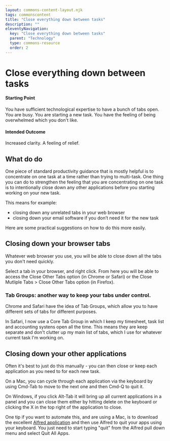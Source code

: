 ```yaml
---
layout: commons-content-layout.njk
tags: commonscontent
title: "Close everything down between tasks"
description: ""
eleventyNavigation:
  key: "Close everything down between tasks"
  parent: "Technology"
  type: commons-resource
  order: 2
---
```

<h1>Close everything down between tasks</h1>

<h4>Starting Point</h4>
<p>You have sufficient technological expertise to have a bunch of tabs open. You are busy. You are starting a new task. You have the feeling of being overwhelmed which you don't like.</p>
<h4>Intended Outcome</h4> 
<p>Increased clarity. A feeling of relief.</p>

<h2>What do do</h2>
One piece of standard productivity guidance that is mostly helpful is to concentrate on one task at a time rather than trying to multi-task.  One thing you can do to strengthen the feeling that you are concentrating on one task is to intentionally close down any other applications before you starting working on your new task.

This means for example:

- closing down any unrelated tabs in your web browser
- closing down your email software if you don’t need it for the new task

Here are some practical suggestions on how to do this more easily.

## Closing down your browser tabs

Whatever web browser you use, you will be able to close down all the tabs you don't need quickly.

Select a tab in your browser, and right click.  From here you will be able to access the Close Other Tabs option (in Chrome or Safari) or the Close Mutliple Tabs > Close Other Tabs option (in Firefox).

### Tab Groups: another way to keep your tabs under control.

Chrome and Safari have the idea of Tab Groups, which allow you to have different sets of tabs for different purposes.

In Safari, I now use a Core Tab Group in which I keep my timesheet, task list and accounting systens open all the time.  This means they are keep separate and don't clutter up my main list of tabs, which I use for whatever current task I'm working on.

## Closing down your other applications

Often it's best to just do this manually - you can then close or keep each application as you need to for each new task.  

On a Mac, you can cycle through each application via the keyboard by using Cmd-Tab to move to the next one and then Cmd-Q to quit it.

On Windows, if you click Alt-Tab it will bring up all current applications in a panel and you can close them either by hitting delete on the keyboard or clicking the X in the top right of the application to close.

One tip if you want to automate this, and are using a Mac, is to download the excellent <a href="https://www.alfredapp.com" target="_blank" rel="noopener noreferrer">Alfred application</a> and then use Alfred to quit your apps using your keyboard. You just need to start typing "quit" from the Alfred pull down menu and select Quit All Apps.


